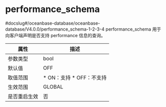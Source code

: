 performance_schema 
=======================================
#docslug#/oceanbase-database/oceanbase-database/V4.0.0/performance_schema-1-2-3-4
performance_schema 用于向客户端声明是否支持 performance 信息的查询。


|   属性   |                                                    描述                                                     |
|--------|-----------------------------------------------------------------------------------------------------------|
| 参数类型   | bool                                                                                                      |
| 默认值    | OFF                                                                                                       |
| 取值范围   | * ON：支持   * OFF：不支持    |
| 生效范围   | GLOBAL                                                                                                    |
| 是否重启生效 | 否                                                                                                         |


